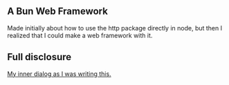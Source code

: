 ## A Bun Web Framework

Made initially about how to use the http package directly in node, but then I realized that I could make a web framework with it.

## Full disclosure

[My inner dialog as I was writing this.](https://www.youtube.com/watch?v=m_-qJKKz_Go)
